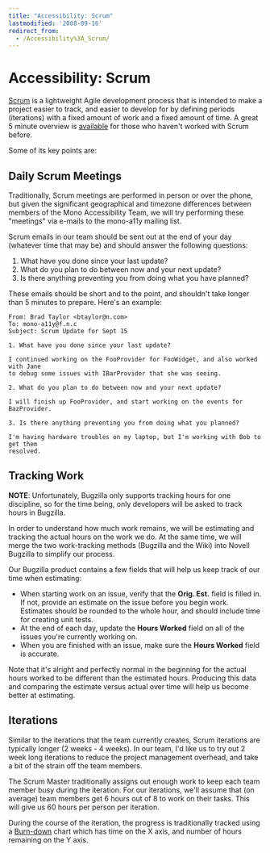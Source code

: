 ```yaml
---
title: "Accessibility: Scrum"
lastmodified: '2008-09-16'
redirect_from:
  - /Accessibility%3A_Scrum/
---
```


Accessibility: Scrum
====================

[Scrum](http://en.wikipedia.org/wiki/Scrum_(development)) is a lightweight Agile development process that is intended to make a project easier to track, and easier to develop for by defining periods (iterations) with a fixed amount of work and a fixed amount of time. A great 5 minute overview is [available](http://www.softhouse.se/Uploades/Scrum_eng_webb.pdf) for those who haven't worked with Scrum before.

Some of its key points are:

Daily Scrum Meetings
--------------------

Traditionally, Scrum meetings are performed in person or over the phone, but given the significant geographical and timezone differences between members of the Mono Accessibility Team, we will try performing these "meetings" via e-mails to the mono-a11y mailing list.

Scrum emails in our team should be sent out at the end of your day (whatever time that may be) and should answer the following questions:

1.  What have you done since your last update?
2.  What do you plan to do between now and your next update?
3.  Is there anything preventing you from doing what you have planned?

These emails should be short and to the point, and shouldn't take longer than 5 minutes to prepare. Here's an example:

    From: Brad Taylor <btaylor@n.com>
    To: mono-a11y@f.n.c
    Subject: Scrum Update for Sept 15

    1. What have you done since your last update?

    I continued working on the FooProvider for FooWidget, and also worked with Jane
    to debug some issues with IBarProvider that she was seeing.

    2. What do you plan to do between now and your next update?

    I will finish up FooProvider, and start working on the events for BazProvider.

    3. Is there anything preventing you from doing what you planned?

    I'm having hardware troubles on my laptop, but I'm working with Bob to get them
    resolved.

Tracking Work
-------------

**NOTE**: Unfortunately, Bugzilla only supports tracking hours for one discipline, so for the time being, only developers will be asked to track hours in Bugzilla.

In order to understand how much work remains, we will be estimating and tracking the actual hours on the work we do. At the same time, we will merge the two work-tracking methods (Bugzilla and the Wiki) into Novell Bugzilla to simplify our process.

Our Bugzilla product contains a few fields that will help us keep track of our time when estimating:

-   When starting work on an issue, verify that the **Orig. Est.** field is filled in. If not, provide an estimate on the issue before you begin work. Estimates should be rounded to the whole hour, and should include time for creating unit tests.
-   At the end of each day, update the **Hours Worked** field on all of the issues you're currently working on.
-   When you are finished with an issue, make sure the **Hours Worked** field is accurate.

Note that it's alright and perfectly normal in the beginning for the actual hours worked to be different than the estimated hours. Producing this data and comparing the estimate versus actual over time will help us become better at estimating.

Iterations
----------

Similar to the iterations that the team currently creates, Scrum iterations are typically longer (2 weeks - 4 weeks). In our team, I'd like us to try out 2 week long iterations to reduce the project management overhead, and take a bit of the strain off the team members.

The Scrum Master traditionally assigns out enough work to keep each team member busy during the iteration. For our iterations, we'll assume that (on average) team members get 6 hours out of 8 to work on their tasks. This will give us 60 hours per person per iteration.

During the course of the iteration, the progress is traditionally tracked using a [Burn-down](http://en.wikipedia.org/wiki/Burn_down_chart) chart which has time on the X axis, and number of hours remaining on the Y axis.
